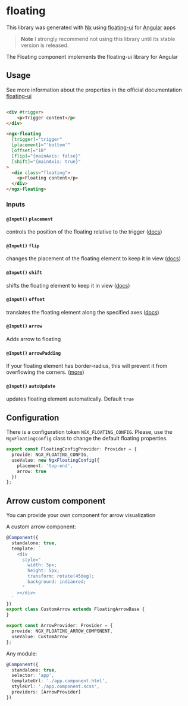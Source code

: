 # floating

This library was generated with [Nx](https://nx.dev) using [floating-ui](https://floating-ui.com/) for [Angular](https://angular.dev/) apps


> **Note**
> I strongly recommend not using this library until its stable version is released.

The Floating component implements the floating-ui library for Angular 

## Usage

See more information about the properties in the official documentation [floating-ui](https://floating-ui.com/docs/middleware)

```html

<div #trigger>
    <p>Trigger content</p>
</div>

<ngx-floating
  [trigger]="trigger"
  [placement]="'bottom'"
  [offset]="10"
  [flip]="{mainAxis: false}"
  [shift]="{mainAxis: true}"
>
  <div class="floating">
    <p>Floating content</p>
  </div>
</ngx-floating>
```

### Inputs

#### `@Input()` `placement`

controls the position of the floating relative to the trigger ([docs](https://floating-ui.com/docs/tutorial#placements))

#### `@Input()` `flip`

changes the placement of the floating element to keep it in view ([docs](https://floating-ui.com/docs/flip))

#### `@Input()` `shift`

shifts the floating element to keep it in view ([docs](https://floating-ui.com/docs/shift))

#### `@Input()` `offset`

translates the floating element along the specified axes ([docs](https://floating-ui.com/docs/offset))

#### `@Input()` `arrow`

Adds arrow to floating

#### `@Input()` `arrowPadding`

If your floating element has border-radius, this will prevent it from overflowing the corners. ([more](https://floating-ui.com/docs/arrow#padding))

#### `@Input()` `autoUpdate`

updates floating element automatically. Default `true`

## Configuration

There is a configuration token `NGX_FLOATING_CONFIG`.
Please, use the `NgxFloatingConfig` class to change the default floating properties.

```typescript
export const FloatingConfigProvider: Provider = {
  provide: NGX_FLOATING_CONFIG,
  useValue: new NgxFloatingConfig({
    placement: 'top-end',
    arrow: true
  })
};
```

## Arrow custom component

You can provide your own component for arrow visualization

A custom arrow component:

```typescript
@Component({
  standalone: true,
  template: `
    <div
      style="
        width: 5px;
        height: 5px;
        transform: rotate(45deg);
        background: indianred;
      "
    ></div>
  `
})
export class CustomArrow extends FloatingArrowBase {
}

export const ArrowProvider: Provider = {
  provide: NGX_FLOATING_ARROW_COMPONENT,
  useValue: CustomArrow
};
```

Any module:

```typescript
@Component({
  standalone: true,
  selector: 'app',
  templateUrl: './app.component.html',
  styleUrl: './app.component.scss',
  providers: [ArrowProvider]
})
```
